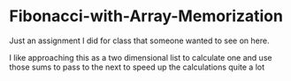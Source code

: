 Fibonacci-with-Array-Memorization
=================================

Just an assignment I did for class that someone wanted to see on here. 

I like approaching this as a two dimensional list to calculate one
and use those sums to pass to the next to speed up the calculations quite a lot
